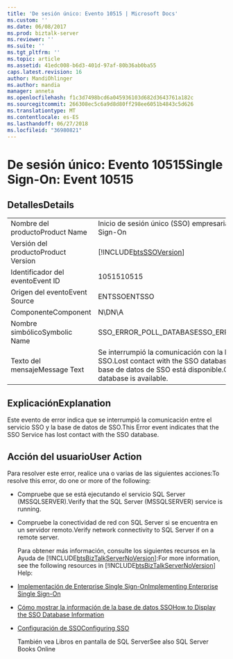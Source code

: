 ```yaml
---
title: 'De sesión único: Evento 10515 | Microsoft Docs'
ms.custom: ''
ms.date: 06/08/2017
ms.prod: biztalk-server
ms.reviewer: ''
ms.suite: ''
ms.tgt_pltfrm: ''
ms.topic: article
ms.assetid: 41edc008-b6d3-401d-97af-80b36ab0ba55
caps.latest.revision: 16
author: MandiOhlinger
ms.author: mandia
manager: anneta
ms.openlocfilehash: f1c3d7498bcd6a045936103d682d3643761a182c
ms.sourcegitcommit: 266308ec5c6a9d8d80ff298ee6051b4843c5d626
ms.translationtype: MT
ms.contentlocale: es-ES
ms.lasthandoff: 06/27/2018
ms.locfileid: "36980821"
---
```

# <a name="single-sign-on-event-10515"></a><span data-ttu-id="cadd1-102">De sesión único: Evento 10515</span><span class="sxs-lookup"><span data-stu-id="cadd1-102">Single Sign-On: Event 10515</span></span>
## <a name="details"></a><span data-ttu-id="cadd1-103">Detalles</span><span class="sxs-lookup"><span data-stu-id="cadd1-103">Details</span></span>  
  
|                 |                                                                               |
|-----------------|-------------------------------------------------------------------------------|
|  <span data-ttu-id="cadd1-104">Nombre del producto</span><span class="sxs-lookup"><span data-stu-id="cadd1-104">Product Name</span></span>   |                           <span data-ttu-id="cadd1-105">Inicio de sesión único (SSO) empresarial</span><span class="sxs-lookup"><span data-stu-id="cadd1-105">Enterprise Single Sign-On</span></span>                           |
| <span data-ttu-id="cadd1-106">Versión del producto</span><span class="sxs-lookup"><span data-stu-id="cadd1-106">Product Version</span></span> |          [!INCLUDE[btsSSOVersion](../includes/btsssoversion-md.md)]           |
|    <span data-ttu-id="cadd1-107">Identificador del evento</span><span class="sxs-lookup"><span data-stu-id="cadd1-107">Event ID</span></span>     |                                     <span data-ttu-id="cadd1-108">10515</span><span class="sxs-lookup"><span data-stu-id="cadd1-108">10515</span></span>                                     |
|  <span data-ttu-id="cadd1-109">Origen del evento</span><span class="sxs-lookup"><span data-stu-id="cadd1-109">Event Source</span></span>   |                                    <span data-ttu-id="cadd1-110">ENTSSO</span><span class="sxs-lookup"><span data-stu-id="cadd1-110">ENTSSO</span></span>                                     |
|    <span data-ttu-id="cadd1-111">Componente</span><span class="sxs-lookup"><span data-stu-id="cadd1-111">Component</span></span>    |                                      <span data-ttu-id="cadd1-112">N\D</span><span class="sxs-lookup"><span data-stu-id="cadd1-112">N\A</span></span>                                      |
|  <span data-ttu-id="cadd1-113">Nombre simbólico</span><span class="sxs-lookup"><span data-stu-id="cadd1-113">Symbolic Name</span></span>  |                            <span data-ttu-id="cadd1-114">SSO_ERROR_POLL_DATABASE</span><span class="sxs-lookup"><span data-stu-id="cadd1-114">SSO_ERROR_POLL_DATABASE</span></span>                            |
|  <span data-ttu-id="cadd1-115">Texto del mensaje</span><span class="sxs-lookup"><span data-stu-id="cadd1-115">Message Text</span></span>   | <span data-ttu-id="cadd1-116">Se interrumpió la comunicación con la base de datos de SSO.</span><span class="sxs-lookup"><span data-stu-id="cadd1-116">Lost contact with the SSO database.</span></span> <span data-ttu-id="cadd1-117">Compruebe si la base de datos de SSO está disponible.</span><span class="sxs-lookup"><span data-stu-id="cadd1-117">Check that the SSO database is available.</span></span> |
  
## <a name="explanation"></a><span data-ttu-id="cadd1-118">Explicación</span><span class="sxs-lookup"><span data-stu-id="cadd1-118">Explanation</span></span>  
 <span data-ttu-id="cadd1-119">Este evento de error indica que se interrumpió la comunicación entre el servicio SSO y la base de datos de SSO.</span><span class="sxs-lookup"><span data-stu-id="cadd1-119">This Error event indicates that the SSO Service has lost contact with the SSO database.</span></span>  
  
## <a name="user-action"></a><span data-ttu-id="cadd1-120">Acción del usuario</span><span class="sxs-lookup"><span data-stu-id="cadd1-120">User Action</span></span>  
 <span data-ttu-id="cadd1-121">Para resolver este error, realice una o varias de las siguientes acciones:</span><span class="sxs-lookup"><span data-stu-id="cadd1-121">To resolve this error, do one or more of the following:</span></span>  
  
- <span data-ttu-id="cadd1-122">Compruebe que se está ejecutando el servicio SQL Server (MSSQLSERVER).</span><span class="sxs-lookup"><span data-stu-id="cadd1-122">Verify that the SQL Server (MSSQLSERVER) service is running.</span></span>  
  
- <span data-ttu-id="cadd1-123">Compruebe la conectividad de red con SQL Server si se encuentra en un servidor remoto.</span><span class="sxs-lookup"><span data-stu-id="cadd1-123">Verify network connectivity to SQL Server if on a remote server.</span></span>  
  
  <span data-ttu-id="cadd1-124">Para obtener más información, consulte los siguientes recursos en la Ayuda de [!INCLUDE[btsBizTalkServerNoVersion](../includes/btsbiztalkservernoversion-md.md)]:</span><span class="sxs-lookup"><span data-stu-id="cadd1-124">For more information, see the following resources in [!INCLUDE[btsBizTalkServerNoVersion](../includes/btsbiztalkservernoversion-md.md)] Help:</span></span>  
  
- [<span data-ttu-id="cadd1-125">Implementación de Enterprise Single Sign-On</span><span class="sxs-lookup"><span data-stu-id="cadd1-125">Implementing Enterprise Single Sign-On</span></span>](../core/implementing-enterprise-single-sign-on.md)  
  
- [<span data-ttu-id="cadd1-126">Cómo mostrar la información de la base de datos SSO</span><span class="sxs-lookup"><span data-stu-id="cadd1-126">How to Display the SSO Database Information</span></span>](../core/how-to-display-the-sso-database-information.md)  
  
- [<span data-ttu-id="cadd1-127">Configuración de SSO</span><span class="sxs-lookup"><span data-stu-id="cadd1-127">Configuring SSO</span></span>](../core/configuring-sso.md)  
  
  <span data-ttu-id="cadd1-128">También vea Libros en pantalla de SQL Server</span><span class="sxs-lookup"><span data-stu-id="cadd1-128">See also SQL Server Books Online</span></span>
